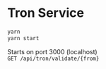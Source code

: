 # Tron Service

```bash
yarn
yarn start
```

Starts on port 3000 (localhost)\
`GET /api/tron/validate/{from}`
